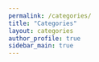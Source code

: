 ```yaml
---
permalink: /categories/
title: "Categories"
layout: categories
author_profile: true
sidebar_main: true
---
```

